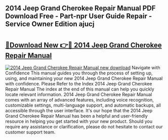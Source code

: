 ## 2014 Jeep Grand Cherokee Repair Manual PDF Download Free - Part-npr User Guide Repair - Service Owner Edition ajucj

# <h2><a href="http://bc44059.oget.top/?id=2014+Jeep+Grand+Cherokee+Repair+Manual">🔗Download New 👉🔴 2014 Jeep Grand Cherokee Repair Manual</a></h2>

[![2014 Jeep Grand Cherokee Repair Manual new download](https://i.imgur.com/5g1atiW.png)](http://bc44059.oget.top/?id=2014+Jeep+Grand+Cherokee+Repair+Manual)
Navigate with Confidence This manual guides you through the process of setting up, using, and maintaining your new 2014 Jeep Grand Cherokee Repair Manual with confidence. Please Refer to the Index 2014 Jeep Grand Cherokee Repair Manual The index at the end of this manual can help you quickly locate relevant information. 2014 Jeep Grand Cherokee Repair Manual comes with an array of advanced features, including voice recognition, customizable settings, multi-language support, and automatic backups, all accessible through the user interface. It's our hope that the 2014 Jeep Grand Cherokee Repair Manual has been a helpful and user-friendly resource in helping you get started with your new product. Should you require any assistance or clarification, please do not hesitate to contact our customer support team.
